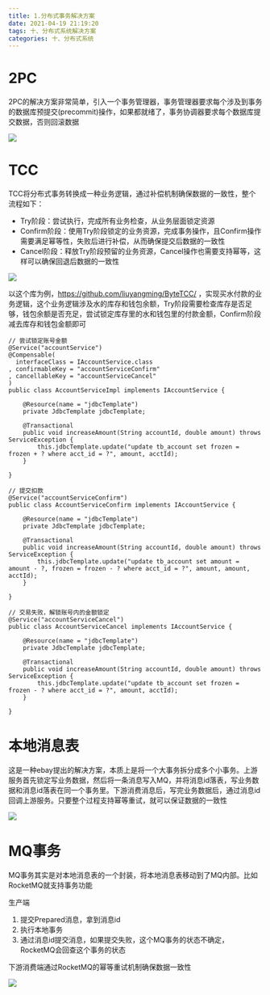 ```yaml
---
title: 1.分布式事务解决方案
date: 2021-04-19 21:19:20
tags: 十、分布式系统解决方案
categories: 十、分布式系统
---
```


# 2PC

2PC的解决方案非常简单，引入一个事务管理器，事务管理器要求每个涉及到事务的数据库预提交(precommit)操作，如果都就绪了，事务协调器要求每个数据库提交数据，否则回滚数据

![](https://icefirecgrbza.github.io/img/distributed_system/2pc.awebp)

# TCC

TCC将分布式事务转换成一种业务逻辑，通过补偿机制确保数据的一致性，整个流程如下：

+ Try阶段：尝试执行，完成所有业务检查，从业务层面锁定资源
+ Confirm阶段：使用Try阶段锁定的业务资源，完成事务操作，且Confirm操作需要满足幂等性，失败后进行补偿，从而确保提交后数据的一致性
+ Cancel阶段：释放Try阶段预留的业务资源，Cancel操作也需要支持幂等，这样可以确保回退后数据的一致性

![](https://icefirecgrbza.github.io/img/distributed_system/tcc.awebp)

以这个库为例，https://github.com/liuyangming/ByteTCC/ ，实现买水付款的业务逻辑，这个业务逻辑涉及水的库存和钱包余额，Try阶段需要检查库存是否足够，钱包余额是否充足，尝试锁定库存里的水和钱包里的付款金额，Confirm阶段减去库存和钱包金额即可

```
// 尝试锁定账号金额
@Service("accountService")
@Compensable(
  interfaceClass = IAccountService.class 
, confirmableKey = "accountServiceConfirm"
, cancellableKey = "accountServiceCancel"
)
public class AccountServiceImpl implements IAccountService {

	@Resource(name = "jdbcTemplate")
	private JdbcTemplate jdbcTemplate;

	@Transactional
	public void increaseAmount(String accountId, double amount) throws ServiceException {
	    this.jdbcTemplate.update("update tb_account set frozen = frozen + ? where acct_id = ?", amount, acctId);
	}

}

// 提交扣款
@Service("accountServiceConfirm")
public class AccountServiceConfirm implements IAccountService {

	@Resource(name = "jdbcTemplate")
	private JdbcTemplate jdbcTemplate;

	@Transactional
	public void increaseAmount(String accountId, double amount) throws ServiceException {
	    this.jdbcTemplate.update("update tb_account set amount = amount - ?, frozen = frozen - ? where acct_id = ?", amount, amount, acctId);
	}

}

// 交易失败，解锁账号内的金额锁定
@Service("accountServiceCancel")
public class AccountServiceCancel implements IAccountService {

	@Resource(name = "jdbcTemplate")
	private JdbcTemplate jdbcTemplate;

	@Transactional
	public void increaseAmount(String accountId, double amount) throws ServiceException {
	    this.jdbcTemplate.update("update tb_account set frozen = frozen - ? where acct_id = ?", amount, acctId);
	}

}
```

# 本地消息表

这是一种ebay提出的解决方案，本质上是将一个大事务拆分成多个小事务。上游服务首先锁定写业务数据，然后将一条消息写入MQ，并将消息id落表，写业务数据和消息id落表在同一个事务里。下游消费消息后，写完业务数据后，通过消息id回调上游服务。只要整个过程支持幂等重试，就可以保证数据的一致性

![](https://icefirecgrbza.github.io/img/distributed_system/local_message.awebp)

# MQ事务

MQ事务其实是对本地消息表的一个封装，将本地消息表移动到了MQ内部。比如RocketMQ就支持事务功能

生产端
1. 提交Prepared消息，拿到消息id
2. 执行本地事务
3. 通过消息id提交消息，如果提交失败，这个MQ事务的状态不确定，RocketMQ会回查这个事务的状态

下游消费端通过RocketMQ的幂等重试机制确保数据一致性

![](https://icefirecgrbza.github.io/img/distributed_system/mq_transaction.awebp)

